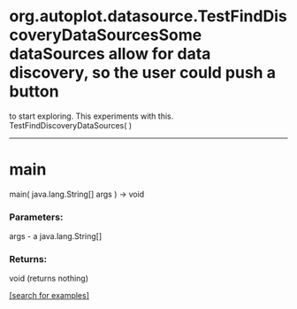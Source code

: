 # org.autoplot.datasource.TestFindDiscoveryDataSourcesSome dataSources allow for data discovery, so the user could push a button
 to start exploring.  This experiments with this.
TestFindDiscoveryDataSources( )


***
<a name="main"></a>
# main
main( java.lang.String[] args ) &rarr; void



### Parameters:
args - a java.lang.String[]

### Returns:
void (returns nothing)


<a href="https://github.com/autoplot/dev/search?q=main&unscoped_q=main">[search for examples]</a>

